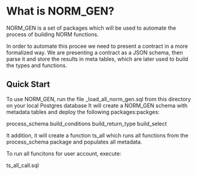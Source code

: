 # What is NORM_GEN?
 
NORM_GEN is a set of packages which will be used to automate the  process of building NORM functions.

In order to automate this procee we need to present a contract in a more formalized way. We are presenting a contract as a JSON schema, then parse it and store the results in meta tables, which are later used to build the types and functions.

## Quick Start

To use NORM_GEN, run the file 
\_load\_all\_norm\_gen.sql from this directory on your local Postgres database
It will create a NORM\_GEN schema with metadata tables and deploy the following packages:packges:

process_schema
build_conditions
build_return_type
build_select

It addition, it will create a function ts_all which runs all functions from the process_schema package and populates all metadata.

To run all funcitons for user account, execute:

ts\_all\_call.sql

